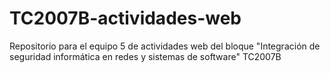 # TC2007B-actividades-web
Repositorio para el equipo 5 de actividades web del bloque "Integración de seguridad informática en redes y sistemas de software" TC2007B
